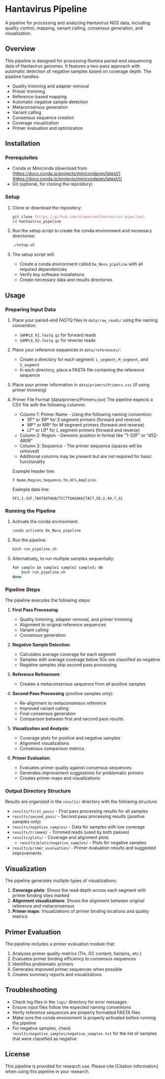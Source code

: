 # Hantavirus Pipeline

A pipeline for processing and analyzing Hantavirus NGS data, including quality control, mapping, variant calling, consensus generation, and visualization.

## Overview

This pipeline is designed for processing Illumina paired-end sequencing data of Hantavirus genomes. It features a two-pass approach with automatic detection of negative samples based on coverage depth. The pipeline handles:

- Quality trimming and adapter removal
- Primer trimming
- Reference-based mapping
- Automatic negative sample detection
- Metaconsensus generation
- Variant calling
- Consensus sequence creation
- Coverage visualization
- Primer evaluation and optimization

## Installation

### Prerequisites

- Conda or Miniconda (download from [https://docs.conda.io/projects/miniconda/en/latest/](https://docs.conda.io/projects/miniconda/en/latest/))
- Git (optional, for cloning the repository)

### Setup

1. Clone or download the repository:
   ```bash
   git clone [https://github.com/aleponce4/hantavirus-pipeline]
   cd hantavirus_pipeline
   ```

2. Run the setup script to create the conda environment and necessary directories:
   ```bash
   ./setup.sh
   ```

3. The setup script will:
   - Create a conda environment called `De_Novo_pipeline` with all required dependencies
   - Verify key software installations
   - Create necessary data and results directories

## Usage

### Preparing Input Data

1. Place your paired-end FASTQ files in `data/raw_reads/` using the naming convention:
   - `SAMPLE_R1.fastq.gz` for forward reads
   - `SAMPLE_R2.fastq.gz` for reverse reads

2. Place your reference sequences in `data/references/`:
   - Create a directory for each segment: `L_segment`, `M_segment`, and `S_segment`
   - In each directory, place a FASTA file containing the reference sequence

3. Place your primer information in `data/primers/Primers.csv` (if using primer trimming)

4. Primer File Format (data/primers/Primers.csv)
   The pipeline expects a CSV file with the following columns:
   - Column 1: Primer Name - Using the following naming convention:
     * SF* or SR* for S segment primers (forward and reverse)
     * MF* or MR* for M segment primers (forward and reverse)
     * LF* or LR* for L segment primers (forward and reverse)
   - Column 2: Region - Genomic position in format like "1-32F" or "452-480R"
   - Column 3: Sequence - The primer sequence (spaces will be removed)
   - Additional columns may be present but are not required for basic functionality

   Example header line: 
   ```
   F Name,Region,Sequence,Tm,GC%,Amplicon
   ```

   Example data line:
   ```
   SF1,1-32F,TAGTAGTAGACTCCTTGAGAAGCTACT,58.2,40.7,S1
   ```

### Running the Pipeline

1. Activate the conda environment:
   ```bash
   conda activate De_Novo_pipeline
   ```

2. Run the pipeline:
   ```bash
   bash run_pipeline.sh
   ```

3. Alternatively, to run multiple samples sequentially:
   ```bash
   for sample in sample1 sample2 sample3; do
       bash run_pipeline.sh
   done
   ```

### Pipeline Steps

The pipeline executes the following steps:

1. **First Pass Processing**:
   - Quality trimming, adapter removal, and primer trimming
   - Alignment to original reference sequences
   - Variant calling
   - Consensus generation

2. **Negative Sample Detection**:
   - Calculates average coverage for each segment
   - Samples with average coverage below 50x are classified as negative
   - Negative samples skip second pass processing

3. **Reference Refinement**:
   - Creates a metaconsensus sequence from all positive samples

4. **Second Pass Processing** (positive samples only):
   - Re-alignment to metaconsensus reference
   - Improved variant calling
   - Final consensus generation
   - Comparison between first and second pass results

5. **Visualization and Analysis**:
   - Coverage plots for positive and negative samples
   - Alignment visualizations
   - Consensus comparison metrics
   
6. **Primer Evaluation**:
   - Evaluates primer quality against consensus sequences
   - Generates improvement suggestions for problematic primers
   - Creates primer maps and visualizations

### Output Directory Structure

Results are organized in the `results/` directory with the following structure:

- `results/first_pass/` - First pass processing results for all samples
- `results/second_pass/` - Second pass processing results (positive samples only)
- `results/negative_samples/` - Data for samples with low coverage
- `results/trimmed/` - Trimmed reads (used by both passes)
- `results/plots/` - Coverage and alignment plots
  - `results/plots/negative_samples/` - Plots for negative samples
- `results/primer_evaluation/` - Primer evaluation results and suggested improvements

## Visualization

The pipeline generates multiple types of visualizations:

1. **Coverage plots**: Shows the read depth across each segment with primer binding sites marked
2. **Alignment visualizations**: Shows the alignment between original reference and metaconsensus
3. **Primer maps**: Visualizations of primer binding locations and quality metrics

## Primer Evaluation

The pipeline includes a primer evaluation module that:

1. Analyzes primer quality metrics (Tm, GC content, hairpins, etc.)
2. Evaluates primer binding efficiency to consensus sequences
3. Identifies problematic primers
4. Generates improved primer sequences when possible
5. Creates summary reports and visualizations

## Troubleshooting

- Check log files in the `logs/` directory for error messages
- Ensure input files follow the expected naming conventions
- Verify reference sequences are properly formatted FASTA files
- Make sure the conda environment is properly activated before running the pipeline
- For negative samples, check `results/negative_samples/negative_samples.txt` for the list of samples that were classified as negative

## License

This pipeline is provided for research use. Please cite [Citation information] when using this pipeline in your research.